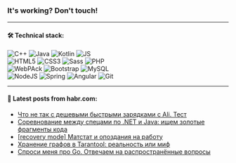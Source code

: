 ### It's working? Don't touch!

---

#### 🛠️ Technical stack:

![C++](https://img.shields.io/badge/C++-informational?logo=c%2B%2B&style=flat&logoColor=white&color=9C033A)
![Java](https://img.shields.io/badge/Java-informational?logo=java&style=flat&logoColor=white&color=007396)
![Kotlin](https://img.shields.io/badge/Kotlin-informational?logo=Kotlin&style=flat&logoColor=white&color=0095D5)
![JS](https://img.shields.io/badge/JS-informational?logo=javaScript&style=flat&logoColor=black&color=F7Df1E) <br>
![HTML5](https://img.shields.io/badge/HTML5-informational?logo=html5&style=flat&logoColor=white&color=E34F26)
![CSS3](https://img.shields.io/badge/CSS3-informational?logo=css3&style=flat&logoColor=white&color=157286)
![Sass](https://img.shields.io/badge/Saas-informational?logo=sass&style=flat&logoColor=white&color=hotpink)
![PHP](https://img.shields.io/badge/PHP-informational?logo=php&style=flat&logoColor=white&color=777BB4) <br>
![WebPAck](https://img.shields.io/badge/WebPack-informational?logo=webPack&style=flat&logoColor=white&color=FF6F00)
![Bootstrap](https://img.shields.io/badge/Bootstrap-informational?logo=Bootstrap&style=flat&logoColor=white&color=7952B3)
![MySQL](https://img.shields.io/badge/MySQL-informational?logo=MySQL&style=flat&logoColor=white&color=00f) <br>
![NodeJS](https://img.shields.io/badge/NodeJS-informational?logo=node.js&style=flat&logoColor=white&color=43853D)
![Spring](https://img.shields.io/badge/Spring-informational?logo=Spring&style=flat&logoColor=white&color=0A9EDC)
![Angular](https://img.shields.io/badge/Vue-informational?logo=vue.js&style=flat&logoColor=white&color=red)
![Git](https://img.shields.io/badge/Git-informational?logo=git&style=flat&logoColor=white&color=darkorange)

___

#### 💬 Latest posts from habr.com:

<!-- BLOG-POST-LIST:START -->
- [Что не так с дешевыми быстрыми зарядками с Ali. Тест](https://habr.com/ru/post/665462/?utm_source=habrahabr&utm_medium=rss&utm_campaign=665462)
- [Соревнование между спецами по .NET и Java: ищем золотые фрагменты кода](https://habr.com/ru/post/665198/?utm_source=habrahabr&utm_medium=rss&utm_campaign=665198)
- [[recovery mode] Матстат и опоздания на работу](https://habr.com/ru/post/665434/?utm_source=habrahabr&utm_medium=rss&utm_campaign=665434)
- [Хранение графов в Tarantool: реальность или миф](https://habr.com/ru/post/665156/?utm_source=habrahabr&utm_medium=rss&utm_campaign=665156)
- [Спроси меня про Go. Отвечаем на распространённые вопросы](https://habr.com/ru/post/665390/?utm_source=habrahabr&utm_medium=rss&utm_campaign=665390)
<!-- BLOG-POST-LIST:END -->
